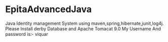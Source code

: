 # EpitaAdvancedJava
Java Identity management System using maven,spring,hibernate,junit,log4j.
Please Install derby Database and Apache Tomacat 9.0
My Username And password is:-   viquar
